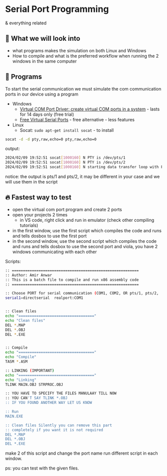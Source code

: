 # Serial Port Programming

& everything related

## 📖 What we will look into

- what programs makes the simulation on both Linux and Windows
- How to compile and what is the preferred workflow when running the 2 windows in the same computer

## 🎲 Programs

To start the serial communication we must simulate the com communication ports in our device using a program

- Windows
  - [Virtual COM Port Driver: create virtual COM ports in a system](https://www.virtual-serial-port.org/) - lasts for 14 days only (free trial)
  - [Free Virtual Serial Ports](https://freevirtualserialports.com/) - free alternative - less features
- Linux
  - Socat: `sudo apt-get install socat` - to install

```bash
socat -d -d pty,raw,echo=0 pty,raw,echo=0
```

output:

```bash
2024/02/09 19:52:51 socat[1000160] N PTY is /dev/pts/1
2024/02/09 19:52:51 socat[1000160] N PTY is /dev/pts/2
2024/02/09 19:52:51 socat[1000160] N starting data transfer loop with FDs [5,5] and [7,7]
```

notice: the output is pts/1 and pts/2, it may be different in your case and we will use them in the script

## 🔥 Fastest way to test

- open the virtual com port program and create 2 ports
- open your projects 2 times
  - in VS code, right click and run in emulator (check other compiling tutorials)
- in the first window, use the first script which compiles the code and runs and tells dosbox to use the first port
- in the second window, use the second script which compiles the code and runs and tells dosbox to use the second port
  and viola, you have 2 windows communicating with each other

Scripts:

```bash
:: =========================================================
:: Author: Amir Anwar
:: This is a batch file to compile and run x86 assembly code
:: =========================================================

:: Choose PORT for serial communication (COM1, COM2, OR pts/1, pts/2, ...)
serial1=directserial  realport:COM1


:: Clean files
echo "=================================="
echo "Clean files"
DEL *.MAP
DEL *.OBJ
DEL *.EXE


:: Compile
echo "=================================="
echo "Compile"
TASM *.ASM

:: LINKING (IMPORTANT)
echo "=================================="
echo "Linking"
TLINK MAIN.OBJ STRPROC.OBJ

:: YOU HAVE TO SPECIFY THE FILES MANULAAY TILL NOW
:: YOU CAN'T SAY TLINK *.OBJ
:: IF YOU FOUND ANOTHER WAY LET US KNOW

:: Run
MAIN.EXE

:: Clean files Silently you can remove this part
:: completely if you want it is not required
DEL *.MAP
DEL *.OBJ
DEL *.EXE
```

make 2 of this script and change the port name run different script in each window.

ps: you can test with the given files.
